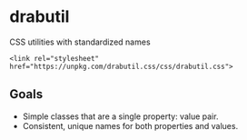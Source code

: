 # drabutil

CSS utilities with standardized names

`<link rel="stylesheet" href="https://unpkg.com/drabutil.css/css/drabutil.css">`

## Goals

- Simple classes that are a single property: value pair.
- Consistent, unique names for both properties and values.
